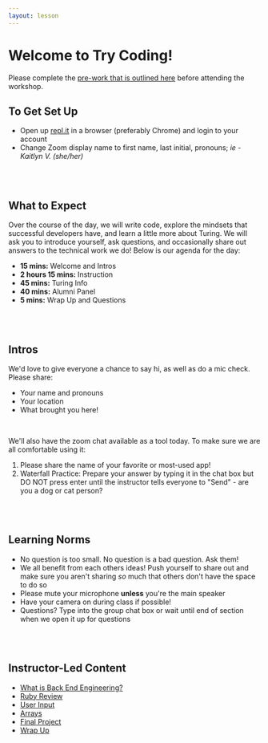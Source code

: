 ```yaml
---
layout: lesson
---
```


# Welcome to Try Coding!

Please complete the [pre-work that is outlined here](./pre-work) before attending the workshop.

## To Get Set Up

- Open up <a target="blank" href="https://repl.it/~">repl.it</a> in a browser (preferably Chrome) and login to your account
- Change Zoom display name to first name, last initial, pronouns; _ie - Kaitlyn V. (she/her)_
<br>
<br>

## What to Expect

Over the course of the day, we will write code, explore the mindsets that successful developers have, and learn a little more about Turing.  We will ask you to introduce yourself, ask questions, and occasionally share out answers to the technical work we do! Below is our agenda for the day:

- **15 mins:** Welcome and Intros
- **2 hours 15 mins:** Instruction
- **45 mins:** Turing Info
- **40 mins:** Alumni Panel
- **5 mins:** Wrap Up and Questions
<br>
<br>

## Intros

We'd love to give everyone a chance to say hi, as well as do a mic check. Please share:
- Your name and pronouns
- Your location
- What brought you here!
<br>

We'll also have the zoom chat available as a tool today. To make sure we are all comfortable using it:
1. Please share the name of your favorite or most-used app!
1. Waterfall Practice: Prepare your answer by typing it in the chat box but DO NOT press enter until the instructor tells everyone to "Send" - are you a dog or cat person?
<br>
<br>

## Learning Norms

- No question is too small. No question is a bad question. Ask them!
- We all benefit from each others ideas! Push yourself to share out and make sure you aren't sharing _so_ much that others don't have the space to do so
- Please mute your microphone **unless** you're the main speaker
- Have your camera on during class if possible!
- Questions? Type into the group chat box or wait until end of section when we open it up for questions
<br>
<br>

## Instructor-Led Content

- [What is Back End Engineering?](./what-is-bee)
- [Ruby Review](./ruby-review)
- [User Input](./user-input)
- [Arrays](./arrays)
- [Final Project](./project)
- [Wrap Up](./wrap-up)
